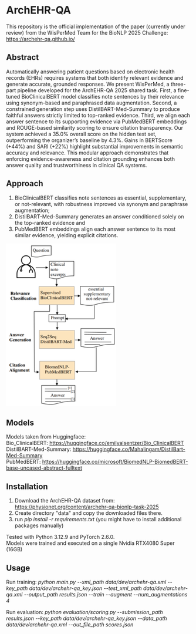 # ArchEHR-QA
This repository is the official implementation of the paper (currently under review) from the WisPerMed Team for the  BioNLP 2025 Challenge: https://archehr-qa.github.io/ 

## Abstract
Automatically answering patient questions
based on electronic health records (EHRs) requires systems that both identify 
relevant evidence and generate accurate, grounded responses. We present WisPerMed, 
a three-part pipeline developed for the ArchEHR-QA
2025 shared task. First, a fine-tuned BioClinicalBERT model classifies note sentences by
their relevance using synonym-based and paraphrased data augmentation. Second, a 
constrained generation step uses DistilBART-Med-Summary to produce faithful answers strictly
limited to top-ranked evidence. Third, we
align each answer sentence to its supporting
evidence via PubMedBERT embeddings and
ROUGE-based similarity scoring to ensure citation transparency. Our system achieved a
35.0% overall score on the hidden test set, outperforming the organizer’s baseline by 4.3%.
Gains in BERTScore (+44%) and SARI (+22%) highlight substantial improvements in semantic 
accuracy and relevance. This modular approach demonstrates that enforcing evidence-awareness and citation grounding enhances
both answer quality and trustworthiness in clinical QA systems.

## Approach
1. BioClinicalBERT classifies
note sentences as essential, supplementary, or
not-relevant, with robustness improved via
synonym and paraphrase augmentation;
2. DistilBART-Med-Summary generates an answer conditioned solely
on the top-ranked evidence and
3. PubMedBERT embeddings
align each answer sentence to its most similar
evidence, yielding explicit citations.

<img src="Images/pipeline.png" alt="Three step pipeline" style="width:300px;"/>

## Models

Models taken from Huggingface: \
Bio_ClinicalBERT: https://huggingface.co/emilyalsentzer/Bio_ClinicalBERT \
DistilBART-Med-Summary: https://huggingface.co/Mahalingam/DistilBart-Med-Summary \
PubMedBERT: https://huggingface.co/microsoft/BiomedNLP-BiomedBERT-base-uncased-abstract-fulltext 

## Installation

1. Download the ArchEHR-QA dataset from: https://physionet.org/content/archehr-qa-bionlp-task-2025 
2. Create directory "data" and copy the downloaded files there.
3. run *pip install -r requirements.txt* (you might have to install additional packages manually)

Tested with Python 3.12.9 and PyTorch 2.6.0. \
Models were trained and executed on a single Nvidia RTX4080 Super (16GB)

## Usage

Run training: *python main.py --xml_path data/dev/archehr-qa.xml --key_path data/dev/archehr-qa_key.json --test_xml_path data/dev/archehr-qa.xml --output_path results.json --train --augment --num_augmentations 4*

Run evaluation: *python evaluation/scoring.py --submission_path results.json --key_path data/dev/archehr-qa_key.json --data_path data/dev/archehr-qa.xml --out_file_path scores.json*
